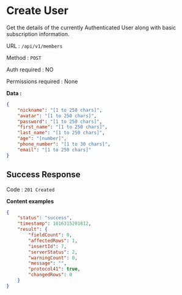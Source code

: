 # Create User

Get the details of the currently Authenticated User along with basic subscription information.

URL : `/api/v1/members`

Method : `POST`

Auth required : NO

Permissions required : None

**Data :**

```json
{
    "nickname": "[1 to 250 chars]",
    "avatar": "[1 to 250 chars]",
    "password": "[1 to 250 chars]",
    "first_name": "[1 to 250 chars]",
    "last_name": "[1 to 250 chars]",
    "age": "[number]",
    "phone_number": "[1 to 30 chars]",
    "email": "[1 to 250 chars]"
}
```

## Success Response

Code : `201 Created`

**Content examples**

```json
{
    "status": "success",
    "timestamp": 1616315201812,
    "result": {
        "fieldCount": 0,
        "affectedRows": 1,
        "insertId": 7,
        "serverStatus": 2,
        "warningCount": 0,
        "message": "",
        "protocol41": true,
        "changedRows": 0
    }
}
```

